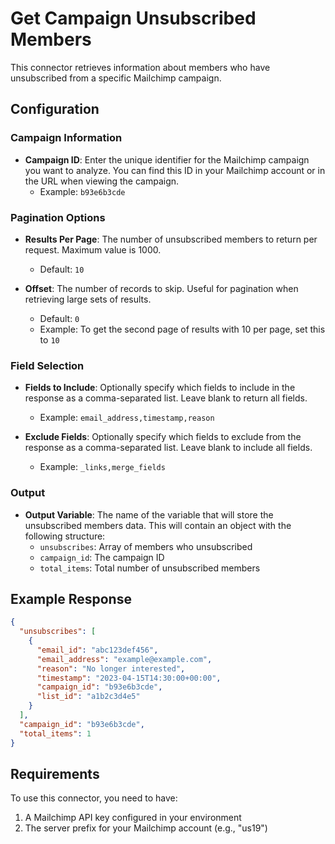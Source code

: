 # Get Campaign Unsubscribed Members

This connector retrieves information about members who have unsubscribed from a specific Mailchimp campaign.

## Configuration

### Campaign Information

- **Campaign ID**: Enter the unique identifier for the Mailchimp campaign you want to analyze. You can find this ID in your Mailchimp account or in the URL when viewing the campaign.
  - Example: `b93e6b3cde`

### Pagination Options

- **Results Per Page**: The number of unsubscribed members to return per request. Maximum value is 1000.
  - Default: `10`
  
- **Offset**: The number of records to skip. Useful for pagination when retrieving large sets of results.
  - Default: `0`
  - Example: To get the second page of results with 10 per page, set this to `10`

### Field Selection

- **Fields to Include**: Optionally specify which fields to include in the response as a comma-separated list. Leave blank to return all fields.
  - Example: `email_address,timestamp,reason`

- **Exclude Fields**: Optionally specify which fields to exclude from the response as a comma-separated list. Leave blank to include all fields.
  - Example: `_links,merge_fields`

### Output

- **Output Variable**: The name of the variable that will store the unsubscribed members data. This will contain an object with the following structure:
  - `unsubscribes`: Array of members who unsubscribed
  - `campaign_id`: The campaign ID
  - `total_items`: Total number of unsubscribed members

## Example Response

```json
{
  "unsubscribes": [
    {
      "email_id": "abc123def456",
      "email_address": "example@example.com",
      "reason": "No longer interested",
      "timestamp": "2023-04-15T14:30:00+00:00",
      "campaign_id": "b93e6b3cde",
      "list_id": "a1b2c3d4e5"
    }
  ],
  "campaign_id": "b93e6b3cde",
  "total_items": 1
}
```

## Requirements

To use this connector, you need to have:
1. A Mailchimp API key configured in your environment
2. The server prefix for your Mailchimp account (e.g., "us19")